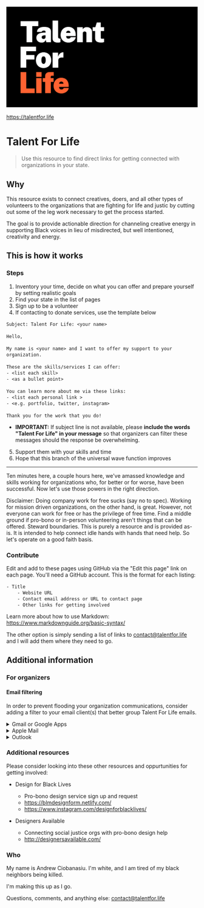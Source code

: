![Talent For Life Header Image](tfl.png)

https://talentfor.life

Talent For Life
===============

> Use this resource to find direct links for getting connected with organizations in your state.


## Why

This resource exists to connect creatives, doers, and all other types of volunteers to the organizations that are fighting for life and justic by cutting out some of the leg work necessary to get the process started. 

The goal is to provide actionable direction for channeling creative energy in supporting Black voices in lieu of misdirected, but well intentioned, creativity and energy. 

## This is how it works

### Steps

1. Inventory your time, decide on what you can offer and prepare yourself by setting realistic goals
2. Find your state in the list of pages
3. Sign up to be a volunteer
4. If contacting to donate services, use the template below
```
Subject: Talent For Life: <your name>

Hello,

My name is <your name> and I want to offer my support to your organization. 

These are the skills/services I can offer:
- <list each skill> 
- <as a bullet point>

You can learn more about me via these links:
- <list each personal link >
- <e.g. portfolio, twitter, instagram>

Thank you for the work that you do! 

```
- **IMPORTANT:** If subject line is not available, please **include the words "Talent For Life" in your message** so that organizers can filter these messages should the response be overwhelming.
5. Support them with your skills and time
6. Hope that this branch of the universal wave function improves

-------

Ten minutes here, a couple hours here, we've amassed knowledge and skills working for organizations who, for better or for worse, have been successful. Now let's use those powers in the right direction.

Disclaimer: Doing company work for free sucks (say no to spec). Working for mission driven organizations, on the other hand, is great. However, not everyone can work for free or has the privilege of free time. Find a middle ground if pro-bono or in-person volunteering aren't things that can be offered. Steward boundaries. This is purely a resource and is provided as-is. It is intended to help connect idle hands with hands that need help. So let's operate on a good faith basis.

### Contribute

Edit and add to these pages using GitHub via the "Edit this page" link on each page. You'll need a GitHub account. This is the format for each listing:

```
- Title
    - Website URL
    - Contact email address or URL to contact page
    - Other links for getting involved
```

Learn more about how to use Markdown: https://www.markdownguide.org/basic-syntax/

The other option is simply sending a list of links to contact@talentfor.life and I will add them where they need to go. 

## Additional information

### For organizers

#### Email filtering

In order to prevent flooding your organization communications, consider adding a filter to your email client(s) that better group Talent For Life emails.

<details>
  <summary>Gmail or Google Apps</summary>
  
  #### Create a Filter
  https://support.google.com/mail/answer/6579?hl=en

  #### Create a Label
  https://support.google.com/mail/answer/118708?hl=en&ref_topic=3394656
</details>

<details>
  <summary>Apple Mail</summary>
  
  #### MacOS: Create a rule
  https://support.apple.com/guide/mail/use-rules-to-manage-emails-you-receive-mlhlp1017/mac

  #### iOS: Filter emails
  https://support.apple.com/guide/iphone/flag-and-filter-emails-iph3caefa61/ios
</details>

<details>
  <summary>Outlook</summary>
  
  #### Manage emails using rules
  https://support.office.com/en-us/article/manage-email-messages-by-using-rules-c24f5dea-9465-4df4-ad17-a50704d66c59

  #### Rules for the Outlook Webapp
  https://support.microsoft.com/en-us/office/inbox-rules-in-outlook-web-app-edea3d17-00c9-434b-b9b7-26ee8d9f5622?ui=en-us&rs=en-us&ad=us
</details>


### Additional resources

Please consider looking into these other resources and oppurtunities for getting involved:

- Design for Black Lives
    - Pro-bono design service sign up and request
    - https://blmdesignform.netlify.com/
    - https://www.instagram.com/designforblacklives/
    
- Designers Available
    - Connecting social justice orgs with pro-bono design help
    - http://designersavailable.com/


### Who

My name is Andrew Ciobanasiu. I'm white, and I am tired of my black neighbors being killed.

I'm making this up as I go.

Questions, comments, and anything else: contact@talentfor.life
